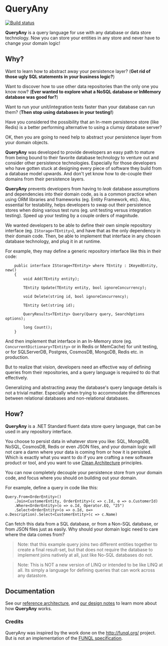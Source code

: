 # QueryAny
[![Build status](https://ci.appveyor.com/api/projects/status/qwg1wen94kfe52jp/branch/master?svg=true)](https://ci.appveyor.com/project/JezzSantos/queryany/branch/master)

**QueryAny** is a query language for use with any database or data store technology. Now you can store your entities in any store and never have to change your domain logic!

## Why?

Want to learn how to abstract away your persistence layer? (**Get rid of those ugly SQL statements in your business logic?**)

Want to discover how to use other data repositories than the only one you know now? (**Ever wanted to explore what a NoSQL database or InMemory database was good for?**)

Want to run your unit/integration tests faster than your database can run them? (**Then stop using databases in your testing!**)

Have you considered the possibility that an In-mem persistence store (like Redis) is a better performing alternative to using a clumsy database server? 

OK, then you are going to need help to abstract your persistence layer from your domain objects.

**QueryAny** was developed to provide developers an easy path to mature from being bound to their favorite database technology to venture out and consider other persistence technologies. Especially for those developers who have gotten stuck at designing every piece of software they build from a database model upwards. And don't yet know how to de-couple their domains from their persistence layers.

**QueryAny** prevents developers from having to *leak* database assumptions and dependencies into their domain code, as is a common practice when using  ORM libraries and frameworks (eg. Entity Framework, etc). Also, essential for testability, helps developers to swap out their persistence stores when doing various test runs (eg. unit testing versus integration testing). Speed up your testing by a couple orders of magnitude.

We wanted developers to be able to define their own simple repository interface (eg. `IStorage<TEntity>`), and have that as the only dependency in their domain code. Then, be able to implement that interface in any chosen database technology, and plug it in at runtime.

For example, they may define a generic repository interface like this in their code:

```
    public interface IStorage<TEntity> where TEntity : IKeyedEntity, new()
    {
        void Add(TEntity entity);

        TEntity Update(TEntity entity, bool ignoreConcurrency);

        void Delete(string id, bool ignoreConcurrency);

        TEntity Get(string id);

        QueryResults<TEntity> Query(Query query, SearchOptions options);

        long Count();
    }
```

And then implement that interface in an In-Memory store (eg. `ConcurrentDictionary<TEntity>` or in Redis or MemCache) for unit testing, or for SQLServerDB, Postgres, CosmosDB, MongoDB, Redis etc. in production.

But to realize that vision, developers need an effective way of defining queries from their repositories, and a query language is required to do that effectively.

Generalizing and abstracting away the database's query language details is not a trivial matter. Especially when trying to accommodate the differences between relational databases and non-relational databases.

## How?

**QueryAny** is a .NET Standard fluent data store query language, that can be used in any repository interface.

You choose to persist data in whatever store you like: SQL, MongoDB, NoSQL, CosmosDB, Redis or even JSON files, and your domain logic will not care a damn where your data is coming from or how it is persisted. Which is exactly what you want to do if you are crafting a new software product or tool, and you want to use [Clean Architecture](https://blog.cleancoder.com/uncle-bob/2012/08/13/the-clean-architecture.html) principles.

You can now completely decouple your persistence store from your domain code, and focus where you should on building out your domain.

For example, define a query in code like this:

```
Query.From<OrderEntity>()
    .Join<CustomerEntity, OrderEntity>(c => c.Id, o => o.CustomerId)
    .Where<OrderEntity>(o => o.Id, Operator.EQ, "25")
    .Select<OrderEntity>(o => o.Id, o=> o.Description).Select<CustomerEntity>(c => c.Name)
```

Can fetch this data from a SQL database, or from a Non-SQL database, or from JSON files just as easily. Why should your domain logic need to care where the data comes from?

> Note: that this example query joins two different entities together to create a final result-set, but that does not require the database to implement joins natively at all, just like No-SQL databases do not.

> Note: This is NOT a new version of LINQ or intended to be like LINQ at all. Its simply a language for defining queries that can work across any datastore.

## Documentation

See our [reference architecture](https://github.com/jezzsantos/queryany/wiki/Reference-Architecture), and [our design notes](https://github.com/jezzsantos/queryany/wiki/Design) to learn more about how **QueryAny** works.

### Credits

QueryAny was inspired by the work done on the http://funql.org/ project. But is not an implementation of the [FUNQL specification](http://funql.org/index.php/language-specification.html).

